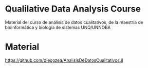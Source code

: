 # Qualilative Data Analysis Course

Material del curso de análisis de datos cualitativos, de la maestría de bioinformática y biología de sistemas UNQ/UNNOBA

# Material

https://github.com/diegozea/AnalisisDeDatosCualitativos.jl

